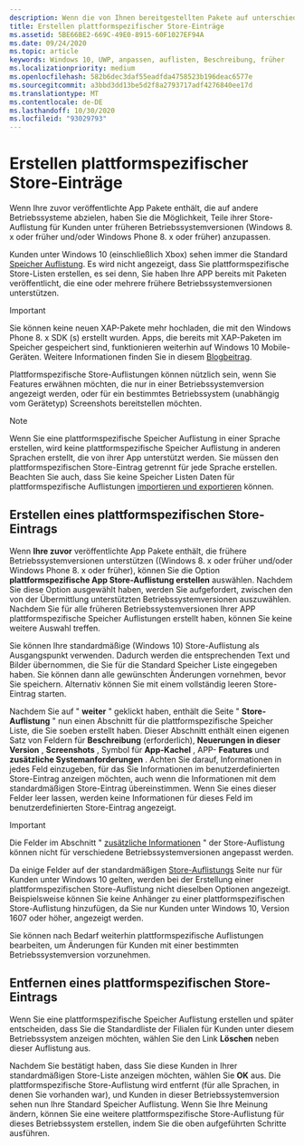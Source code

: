 ```yaml
---
description: Wenn die von Ihnen bereitgestellten Pakete auf unterschiedliche Betriebssysteme ausgerichtet sind, können Sie Teile Ihres Store-Eintrags für verschiedene Zielbetriebssysteme anpassen.
title: Erstellen plattformspezifischer Store-Einträge
ms.assetid: 5BE66BE2-669C-49E0-8915-60F1027EF94A
ms.date: 09/24/2020
ms.topic: article
keywords: Windows 10, UWP, anpassen, auflisten, Beschreibung, früher
ms.localizationpriority: medium
ms.openlocfilehash: 582b6dec3daf55eadfda4758523b196deac6577e
ms.sourcegitcommit: a3bbd3dd13be5d2f8a2793717adf4276840ee17d
ms.translationtype: MT
ms.contentlocale: de-DE
ms.lasthandoff: 10/30/2020
ms.locfileid: "93029793"
---
```

# <a name="create-platform-specific-store-listings"></a>Erstellen plattformspezifischer Store-Einträge


Wenn Ihre zuvor veröffentlichte App Pakete enthält, die auf andere Betriebssysteme abzielen, haben Sie die Möglichkeit, Teile ihrer Store-Auflistung für Kunden unter früheren Betriebssystemversionen (Windows 8. x oder früher und/oder Windows Phone 8. x oder früher) anzupassen. 

Kunden unter Windows 10 (einschließlich Xbox) sehen immer die Standard [Speicher Auflistung](create-app-store-listings.md). Es wird nicht angezeigt, dass Sie plattformspezifische Store-Listen erstellen, es sei denn, Sie haben Ihre APP bereits mit Paketen veröffentlicht, die eine oder mehrere frühere Betriebssystemversionen unterstützen. 

> [!IMPORTANT]
> Sie können keine neuen XAP-Pakete mehr hochladen, die mit den Windows Phone 8. x SDK (s) erstellt wurden. Apps, die bereits mit XAP-Paketen im Speicher gespeichert sind, funktionieren weiterhin auf Windows 10 Mobile-Geräten. Weitere Informationen finden Sie in diesem [Blogbeitrag](https://blogs.windows.com/windowsdeveloper/2018/08/20/important-dates-regarding-apps-with-windows-phone-8-x-and-earlier-and-windows-8-8-1-packages-submitted-to-microsoft-store).

Plattformspezifische Store-Auflistungen können nützlich sein, wenn Sie Features erwähnen möchten, die nur in einer Betriebssystemversion angezeigt werden, oder für ein bestimmtes Betriebssystem (unabhängig vom Gerätetyp) Screenshots bereitstellen möchten.

> [!NOTE]
> Wenn Sie eine plattformspezifische Speicher Auflistung in einer Sprache erstellen, wird keine plattformspezifische Speicher Auflistung in anderen Sprachen erstellt, die von ihrer App unterstützt werden. Sie müssen den plattformspezifischen Store-Eintrag getrennt für jede Sprache erstellen. Beachten Sie auch, dass Sie keine Speicher Listen Daten für plattformspezifische Auflistungen [importieren und exportieren](import-and-export-store-listings.md) können.


## <a name="creating-a-platform-specific-store-listing"></a>Erstellen eines plattformspezifischen Store-Eintrags

Wenn **Ihre zuvor** veröffentlichte App Pakete enthält, die frühere Betriebssystemversionen unterstützen ((Windows 8. x oder früher und/oder Windows Phone 8. x oder früher), können Sie die Option **plattformspezifische App Store-Auflistung erstellen** auswählen. Nachdem Sie diese Option ausgewählt haben, werden Sie aufgefordert, zwischen den von der Übermittlung unterstützten Betriebssystemversionen auszuwählen. Nachdem Sie für alle früheren Betriebssystemversionen Ihrer APP plattformspezifische Speicher Auflistungen erstellt haben, können Sie keine weitere Auswahl treffen.

Sie können Ihre standardmäßige (Windows 10) Store-Auflistung als Ausgangspunkt verwenden. Dadurch werden die entsprechenden Text und Bilder übernommen, die Sie für die Standard Speicher Liste eingegeben haben. Sie können dann alle gewünschten Änderungen vornehmen, bevor Sie speichern. Alternativ können Sie mit einem vollständig leeren Store-Eintrag starten.

Nachdem Sie auf " **weiter** " geklickt haben, enthält die Seite " **Store-Auflistung** " nun einen Abschnitt für die plattformspezifische Speicher Liste, die Sie soeben erstellt haben. Dieser Abschnitt enthält einen eigenen Satz von Feldern für **Beschreibung** (erforderlich), **Neuerungen in dieser Version** , **Screenshots** , Symbol für **App-Kachel** , APP- **Features** und **zusätzliche Systemanforderungen** . Achten Sie darauf, Informationen in jedes Feld einzugeben, für das Sie Informationen im benutzerdefinierten Store-Eintrag anzeigen möchten, auch wenn die Informationen mit dem standardmäßigen Store-Eintrag übereinstimmen. Wenn Sie eines dieser Felder leer lassen, werden keine Informationen für dieses Feld im benutzerdefinierten Store-Eintrag angezeigt.

> [!IMPORTANT]
> Die Felder im Abschnitt " [zusätzliche Informationen](create-app-store-listings.md#additional-information) " der Store-Auflistung können nicht für verschiedene Betriebssystemversionen angepasst werden.
> 
> Da einige Felder auf der standardmäßigen [Store-Auflistungs](create-app-store-listings.md) Seite nur für Kunden unter Windows 10 gelten, werden bei der Erstellung einer plattformspezifischen Store-Auflistung nicht dieselben Optionen angezeigt. Beispielsweise können Sie keine Anhänger zu einer plattformspezifischen Store-Auflistung hinzufügen, da Sie nur Kunden unter Windows 10, Version 1607 oder höher, angezeigt werden. 

Sie können nach Bedarf weiterhin plattformspezifische Auflistungen bearbeiten, um Änderungen für Kunden mit einer bestimmten Betriebssystemversion vorzunehmen.


## <a name="removing-a-platform-specific-store-listing"></a>Entfernen eines plattformspezifischen Store-Eintrags

Wenn Sie eine plattformspezifische Speicher Auflistung erstellen und später entscheiden, dass Sie die Standardliste der Filialen für Kunden unter diesem Betriebssystem anzeigen möchten, wählen Sie den Link **Löschen** neben dieser Auflistung aus.

Nachdem Sie bestätigt haben, dass Sie diese Kunden in Ihrer standardmäßigen Store-Liste anzeigen möchten, wählen Sie **OK** aus. Die plattformspezifische Store-Auflistung wird entfernt (für alle Sprachen, in denen Sie vorhanden war), und Kunden in dieser Betriebssystemversion sehen nun Ihre Standard Speicher Auflistung. Wenn Sie Ihre Meinung ändern, können Sie eine weitere plattformspezifische Store-Auflistung für dieses Betriebssystem erstellen, indem Sie die oben aufgeführten Schritte ausführen.
 

 




